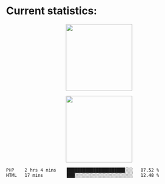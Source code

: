 
  # Current statistics:


<p align="center">
  <img height="180em" align="center" src="https://github-readme-stats.vercel.app/api?username=KZvilla&show_icons=true&hide_border=true&count_private=true&include_all_commits=true&theme=blue-green" /> 
</p>
<p align="center">
  <img height="180em"src="https://github-readme-stats.vercel.app/api/top-langs/?username=kzvilla" />
</p>

<p align="center">
</p>

<!--START_SECTION:waka-->

```text
PHP    2 hrs 4 mins    ██████████████████████░░░   87.52 %
HTML   17 mins         ███░░░░░░░░░░░░░░░░░░░░░░   12.48 %
```

<!--END_SECTION:waka-->
